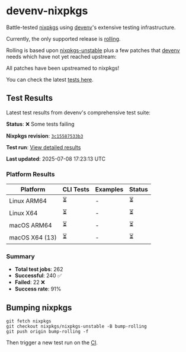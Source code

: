 # devenv-nixpkgs

Battle-tested [nixpkgs](https://github.com/NixOS/nixpkgs) using [devenv](https://devenv.sh/)'s extensive testing infrastructure.

Currently, the only supported release is [rolling](https://github.com/cachix/devenv-nixpkgs/tree/rolling).

Rolling is based upon [nixpkgs-unstable](https://github.com/NixOS/nixpkgs/tree/nixpkgs-unstable)
plus a few patches that [devenv](https://github.com/cachix/devenv) needs which have not yet reached upstream:

All patches have been upstreamed to nixpkgs!

You can check the latest [tests here](https://github.com/cachix/devenv-nixpkgs/actions).

## Test Results

Latest test results from devenv's comprehensive test suite:

<!-- TEST_RESULTS_START -->
**Status**: ❌ Some tests failing

**Nixpkgs revision**: [`3c15587533b3`](https://github.com/NixOS/nixpkgs/commit/3c15587533b37ec03503dc0b807e63b74a21c1c1)

**Test run**: [View detailed results](https://github.com/cachix/devenv-nixpkgs/actions/runs/16121139596)

**Last updated**: 2025-07-08 17:23:13 UTC

### Platform Results

| Platform | CLI Tests | Examples | Status |
|----------|-----------|----------|--------|
| Linux ARM64 | ⏳ | - | ⏳ |
| Linux X64 | ⏳ | - | ⏳ |
| macOS ARM64 | ⏳ | - | ⏳ |
| macOS X64 (13) | ⏳ | - | ⏳ |

### Summary

- **Total test jobs**: 262
- **Successful**: 240 ✅
- **Failed**: 22 ❌
- **Success rate**: 91%

<!-- TEST_RESULTS_END -->
## Bumping nixpkgs

```
git fetch nixpkgs
git checkout nixpkgs/nixpkgs-unstable -B bump-rolling
git push origin bump-rolling -f
```

Then trigger a new test run on the [CI](https://github.com/cachix/devenv-nixpkgs/actions/workflows/devenv.yml).
